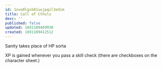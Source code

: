 ```yaml
---
id: 1ove0lgxk81uxjpqzl3edim
title: Call of Cthulu
desc: ''
published: false
updated: 1691109469930
created: 1691109412512
---
```


Sanity takes place of HP sorta

XP is gained whenever you pass a skill check (there are checkboxes on the character sheet.)
